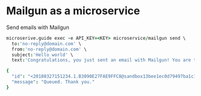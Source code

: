 # Mailgun as a microservice

Send emails with Mailgun

```coffee
microserive.guide exec -e API_KEY=<KEY> microservice/mailgun send \
  to:'no-reply@domain.com' \
  from:'no-reply@domain.com' \
  subject:'Hello world' \
  text:'Congratulations, you just sent an email with Mailgun! You are truly awesome!'

{
  "id": "<20180327151234.1.B3090E27FAE9FFC8@sandbox13bee1ec0d79497ba1c13733deef6fc2.mailgun.org>",
  "message": "Queued. Thank you."
}
```
